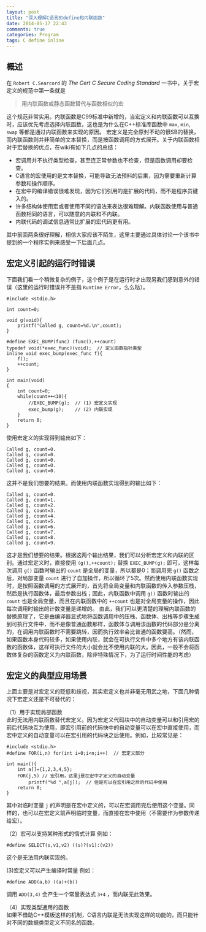 ```yaml
---
layout: post
title: "深入理解C语言的define和内联函数"
date: 2014-05-17 22:43
comments: true
categories: Program
tags: C define inline
---
```

## 概述
在 `Robert C.Searcord` 的 *The* *Cert* *C* *Secure* *Coding* *Standard* 一书中，关于宏定义的规范中第一条就是

> 用内联函数或静态函数替代与函数相似的宏

这个规范非常实用。内联函数是C99标准中新增的，当宏定义和内联函数可以互换时，应该优先考虑选择内联函数，这也是为什么在C++标准库函数中 `max`, `min`, `swap` 等都是通过内联函数来实现的原因。 宏定义是完全原封不动的很SB的替换，而内联函数则并非简单的文本替换，而是按函数调用的方式展开。关于内联函数相对于宏替换的优点，在wiki有如下几点的总结：

- 宏调用并不执行类型检查，甚至连正常参数也不检查，但是函数调用却要检查。
- C语言的宏使用的是文本替换，可能导致无法预料的后果，因为需要重新计算参数和操作顺序。
- 在宏中的编译错误很难发现，因为它们引用的是扩展的代码，而不是程序员键入的。
- 许多结构体使用宏或者使用不同的语法来表达很难理解。内联函数使用与普通函数相同的语言，可以随意的内联和不内联。
- 内联代码的调试信息通常比扩展的宏代码更有用。

其中前面两条很好理解，相信大家应该不陌生，这里主要通过具体讨论一个该书中提到的一个程序实例来感受一下后面几点。

<!-- more -->

## 宏定义引起的运行时错误
下面我们看一个稍微复杂的例子，这个例子是在运行时才出现另我们感到意外的错误（这里的运行时错误并不是指 `Runtime Error`，么么哒）。

```
#include <stdio.h>

int count=0;

void g(void){
    printf("Called g, count=%d.\n",count);
}

#define EXEC_BUMP(func) (func(),++count)
typedef void(*exec_func)(void);  // 定义函数指针类型
inline void exec_bump(exec_func f){
    f();
    ++count;
}

int main(void)
{
    int count=0;
    while(count++<10){
        //EXEC_BUMP(g);  // (1) 宏定义实现
		exec_bump(g);    // (2) 内联实现
    }
    return 0;
}
```

使用宏定义的实现得到输出如下：

```
Called g, count=0.
Called g, count=0.
Called g, count=0.
Called g, count=0.
Called g, count=0.
```

这并不是我们想要的结果。而使用内联函数实现得到的输出如下：

```
Called g, count=0.
Called g, count=1.
Called g, count=2.
Called g, count=3.
Called g, count=4.
Called g, count=5.
Called g, count=6.
Called g, count=7.
Called g, count=8.
Called g, count=9.
```

这才是我们想要的结果。根据这两个输出结果，我们可以分析宏定义和内联的区别。通过宏定义时，直接使用 `(g(),++count);` 替换 `EXEC_BUMP(g);` 即可，这样每次调用 `g()` 函数时输出的 `count` 是全局的变量，所以都是0；而调用完 `g()` 函数之后，对局部变量 `count` 进行了自加操作，所以循环了5次。然而使用内联函数实现时，是按照函数调用的方式展开的，首先将全局变量和内联函数的传入参数压栈，然后是执行函数体，最后参数出栈；因此，内联函数中调用 `g()` 函数时输出的 `count` 也是全局变量，而且在内联函数中的 `++count` 也是对全局变量的操作，因此每次调用时输出的计数变量是递增的。  由此，我们可以更清楚的理解内联函数的替换原理了，它是由编译器显式地将函数调用中的压栈、函数体、出栈等步骤生成到可执行文件中，而不是像普通函数那样，函数体与调用该函数的代码部分是分离的，在调用内联函数时不需要跳转，因而执行效率会比普通的函数要高。（然而，如果函数本身代码较多，如果使用内联，就会在可执行文件中多个地方有该内联函数的函数体，这样可执行文件的大小就会比不使用内联的大。因此，一般不会将函数体复杂的函数定义为内联函数，除非特殊情况下，为了运行时间性能的考虑）

## 宏定义的典型应用场景
上面主要是对宏定义的贬低和歧视，其实宏定义也并非毫无用武之地，下面几种情况下宏定义还是不可替代的：

（1）用于实现局部函数  
此时无法用内联函数替代宏定义。因为宏定义代码块中的自动变量可以和引用宏的前后代码块互为使用，即宏引用前的代码快中的自动变量可以在宏中直接使用，而宏中定义的自动变量可以在宏引用的代码块之后使用。例如，比较常见是：

```
#include <stdio.h>
#define FOR(i,n) for(int i=0;i<n;i++)  // 宏定义部分

int main(){
	int a[]={1,2,3,4,5};
	FOR(j,5) // 宏引用，这里j是在宏中才定义的自动变量
		printf("%d ",a[j]);  // 但是可以在宏引用之后的代码中使用
	return 0;
}
```

其中对临时变量 `j` 的声明是在宏中定义的，可以在宏调用完后使用这个变量。同样的，也可以在宏定义前声明临时变量，而直接在宏中使用（不需要作为参数传递给宏）。

（2）宏可以支持某种形式的惰式计算
例如：

```
#define SELECT(s,v1,v2) ((s)?(v1):(v2))
```

这个是无法用内联实现的。

(3)宏定义可以产生编译时常量
例如：

```
#define ADD(a,b) ((a)+(b))
```

调用 `ADD(3,4)` 会产生一个常量表达式 `3+4` ，而内联无此效果。

（4）实现类型通用的函数  
如果不借助C++模板这样的机制，C语言内联是无法实现这样的功能的，而只能针对不同的数据类型定义不同名的函数。
